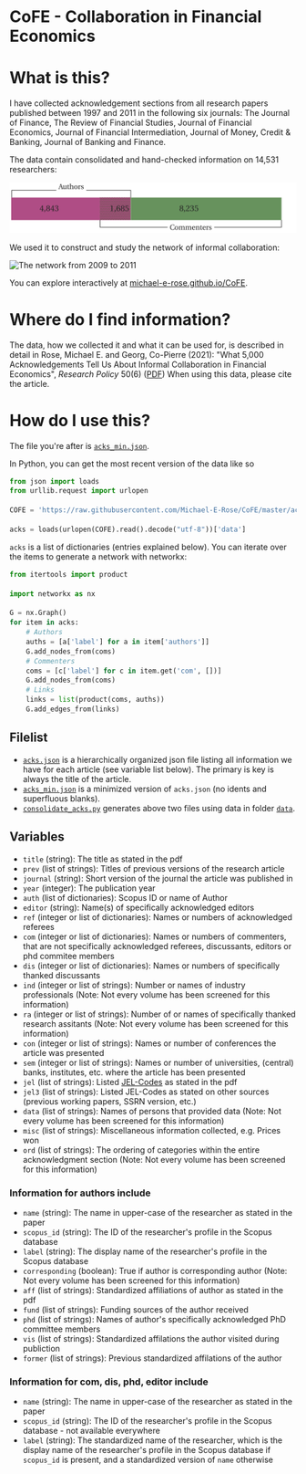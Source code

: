 # CoFE - **Co**llaboration in **F**inancial **E**conomics

# What is this?
I have collected acknowledgement sections from all research papers published between 1997 and 2011 in the following six journals: The Journal of Finance, The Review of Financial Studies, Journal of Financial Economics, Journal of Financial Intermediation, Journal of Money, Credit & Banking, Journal of Banking and Finance.

The data contain consolidated and hand-checked information on 14,531 researchers:

![14,531 researchers in the dataset](img/researchers.png)

We used it to construct and study the network of informal collaboration:

![The network from 2009 to 2011](img/2011network.png)

You can explore interactively at [michael-e-rose.github.io/CoFE](http://michael-e-rose.github.io/CoFE).

# Where do I find information?
The data, how we collected it and what it can be used for, is described in detail in Rose, Michael E. and Georg, Co-Pierre (2021): "What 5,000 Acknowledgements Tell Us About Informal Collaboration in Financial Economics", <i>Research Policy</i> 50(6) ([PDF](https://www.sciencedirect.com/science/article/abs/pii/S0048733321000408))
When using this data, please cite the article.

# How do I use this?
The file you're after is [`acks_min.json`](acks_min.json).

In Python, you can get the most recent version of the data like so
```python
from json import loads
from urllib.request import urlopen

COFE = 'https://raw.githubusercontent.com/Michael-E-Rose/CoFE/master/acks_min.json'

acks = loads(urlopen(COFE).read().decode("utf-8"))['data']
```

`acks` is a list of dictionaries (entries explained below).  You can iterate over the items to generate a network with networkx:
```python
from itertools import product

import networkx as nx

G = nx.Graph()
for item in acks:
    # Authors
    auths = [a['label'] for a in item['authors']]
    G.add_nodes_from(coms)
    # Commenters
    coms = [c['label'] for c in item.get('com', [])]
    G.add_nodes_from(coms)
    # Links
    links = list(product(coms, auths))
    G.add_edges_from(links)
```

## Filelist

* [`acks.json`](acks.json) is a hierarchically organized json file listing all information we have for each article (see variable list below).  The primary is key is always the title of the article.
* [`acks_min.json`](acks_min.json) is a minimized version of `acks.json` (no idents and superfluous blanks).
* [`consolidate_acks.py`](consolidate_acks.py) generates above two files using data in folder [`data`](data).

## Variables

* `title` (string): The title as stated in the pdf
* `prev` (list of strings): Titles of previous versions of the research article
* `journal` (string): Short version of the journal the article was published in
* `year` (integer): The publication year
* `auth` (list of dictionaries): Scopus ID or name of Author
* `editor` (string): Name(s) of specifically acknowledged editors
* `ref` (integer or list of dictionaries): Names or numbers of acknowledged referees
* `com` (integer or list of dictionaries): Names or numbers of commenters, that are not specifically acknowledged referees, discussants, editors or phd commitee members
* `dis` (integer or list of dictionaries): Names or numbers of specifically thanked discussants
* `ind` (integer or list of strings): Number or names of industry professionals (Note: Not every volume has been screened for this information)
* `ra` (integer or list of strings): Number of or names of specifically thanked research assitants (Note: Not every volume has been screened for this information)
* `con` (integer or list of strings): Names or number of conferences the article was presented
* `sem` (integer or list of strings): Names or number of universities, (central) banks, institutes, etc. where the article has been presented
* `jel` (list of strings): Listed [JEL-Codes](https://www.aeaweb.org/jel/guide/jel.php) as stated in the pdf
* `jel3` (list of strings): Listed JEL-Codes as stated on other sources (previous working papers, SSRN version, etc.)
* `data` (list of strings): Names of persons that provided data (Note: Not every volume has been screened for this information)
* `misc` (list of strings): Miscellaneous information collected, e.g. Prices won
* `ord` (list of strings): The ordering of categories within the entire acknowledgment section (Note: Not every volume has been screened for this information)

### Information for authors include
* `name` (string): The name in upper-case of the researcher as stated in the paper
* `scopus_id` (string): The ID of the researcher's profile in the Scopus database
* `label` (string): The display name of the researcher's profile in the Scopus database
* `corresponding` (boolean): True if author is corresponding author (Note: Not every volume has been screened for this information)
* `aff` (list of strings): Standardized affiliations of author as stated in the pdf
* `fund` (list of strings): Funding sources of the author received
* `phd` (list of strings): Names of author's specifically acknowledged PhD committee members
* `vis` (list of strings): Standardized affilations the author visited during publiction
* `former` (list of strings): Previous standardized affilations of the author

### Information for com, dis, phd, editor include
* `name` (string): The name in upper-case of the researcher as stated in the paper
* `scopus_id` (string): The ID of the researcher's profile in the Scopus database - not available everywhere
* `label` (string): The standardized name of the researcher, which is the display name of the researcher's profile in the Scopus database if `scopus_id` is present, and a standardized version of `name` otherwise
